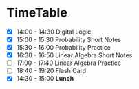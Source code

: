 

# TimeTable

- [x] 14:00 - 14:30 Digital Logic
- [x] 15:00 - 15:30 Probability Short Notes
- [x] 15:30 - 16:00 Probability Practice
- [x] 16:30 - 16:50 Linear Algebra Short Notes
- [ ] 17:00 - 17:40 Linear Algebra Practice
- [ ] 18:40 - 19:20 Flash Card
- [x] 14:30 - 15:00 **Lunch**